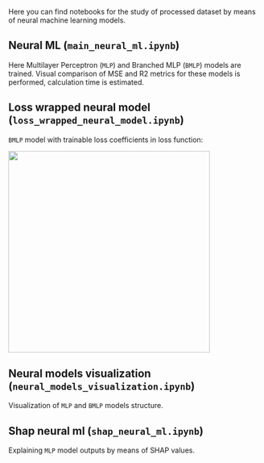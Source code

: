 Here you can find notebooks for the study of processed dataset by means of neural machine learning models.

## Neural ML (`main_neural_ml.ipynb`)
Here Multilayer Perceptron (`MLP`) and Branched MLP (`BMLP`) models are trained. Visual comparison of MSE and R2 metrics for these models is performed, calculation time is estimated.

## Loss wrapped neural model (`loss_wrapped_neural_model.ipynb`)
`BMLP` model with trainable loss coefficients in loss function:

<img src="https://github.com/PolMix/nems-ml/assets/112618861/35564cf3-ef4b-4f29-8520-06c0c07eaffe" width="400">


## Neural models visualization (`neural_models_visualization.ipynb`)
Visualization of `MLP` and `BMLP` models structure.

## Shap neural ml (`shap_neural_ml.ipynb`)
Explaining `MLP` model outputs by means of SHAP values.

